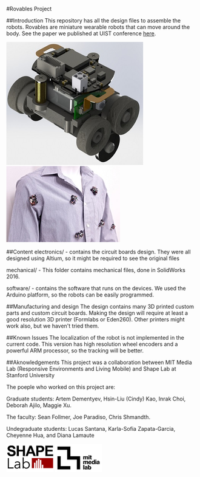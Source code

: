 #Rovables Project 

##Introduction
This repository has all the design files to assemble the robots. Rovables are miniature wearable robots that can move around the body. 
See the paper we published at UIST conference [here](http://www.artemdementyev.com/wp-content/uploads/2016/10/Rovables-Miniature-On-Body-Robots-as-Mobile-Wearables.pdf).  

![Rovables rendered](/images/rovables_render.JPG)
![Shirt pic](/images/rovables-main.jpg)

##Content
electronics/ - contains the circuit boards design. They were all designed using Altium, so it might be required to see the original files

mechanical/ - This folder contains mechanical files, done in SolidWorks 2016. 

software/ - contains the software that runs on the devices. We used the Arduino platform, so the robots can be easily programmed.  


##Manufacturing and design
The design contains many 3D printed custom parts and custom circuit boards. Making the design will require at least a good resolution 3D printer (Formlabs or Eden260). Other printers might work also, but we haven't tried them. 

##Known Issues
The localization of the robot is not implemented in the current code. This version has high resolution wheel encoders and a powerful ARM processor, so the tracking will be better. 

##Aknowledgements
This project was a collaboration between MIT Media Lab (Responsive Environments and Living Mobile) and Shape Lab at Stanford University

The poeple who worked on this project are:

Graduate students: Artem Dementyev, Hsin-Liu (Cindy) Kao, Inrak Choi, Deborah Ajilo, Maggie Xu. 

The faculty: Sean Follmer, Joe Paradiso, Chris Shmandth.

Undegraduate students: Lucas Santana, Karla-Sofia Zapata-Garcia, Cheyenne Hua, and Diana Lamaute

![Shapelab Logo](/images/shapelab.png)
![MediaLab Logo](/images/medialablogo.png)
